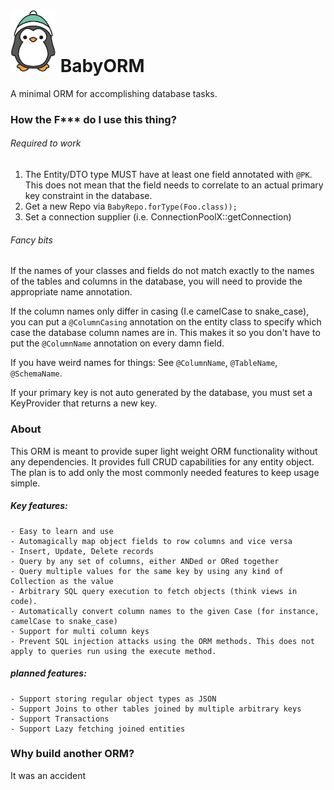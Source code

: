 # ![](https://github.com/narcolepticsnowman/BabyORM/blob/master/penguin_logo_small.png?raw=true) BabyORM 
A minimal ORM for accomplishing database tasks.
 
### How the F*** do I use this thing?
###### Required to work
1. The Entity/DTO type MUST have at least one field annotated with ```@PK```. This does not mean that the field needs to correlate 
to an actual primary key constraint in the database. 
1. Get a new Repo via ```BabyRepo.forType(Foo.class)); ```
1. Set a connection supplier (i.e. ConnectionPoolX::getConnection)

###### Fancy bits
If the names of your classes and fields do not match exactly to the names of the tables and columns in the database, 
you will need to provide the appropriate name annotation. 

If the column names only differ in casing (I.e camelCase to snake_case), you can put a ```@ColumnCasing``` annotation on 
the entity class to specify which case the database column names are in. This makes it so you don't have to put the
```@ColumnName``` annotation on every damn field.

If you have weird names for things: See ```@ColumnName```, ```@TableName```, ```@SchemaName```.

If your primary key is not auto generated by the database, you must set a KeyProvider that returns a new key.


### About
This ORM is meant to provide super light weight ORM functionality without any dependencies.
It provides full CRUD capabilities for any entity object. The plan is to add only the most commonly needed features to keep usage simple.

##### Key features:
    - Easy to learn and use
    - Automagically map object fields to row columns and vice versa
    - Insert, Update, Delete records
    - Query by any set of columns, either ANDed or ORed together
    - Query multiple values for the same key by using any kind of Collection as the value
    - Arbitrary SQL query execution to fetch objects (think views in code).
    - Automatically convert column names to the given Case (for instance, camelCase to snake_case)
    - Support for multi column keys
    - Prevent SQL injection attacks using the ORM methods. This does not apply to queries run using the execute method.

##### planned features:
    - Support storing regular object types as JSON
    - Support Joins to other tables joined by multiple arbitrary keys
    - Support Transactions
    - Support Lazy fetching joined entities

### Why build another ORM?
It was an accident